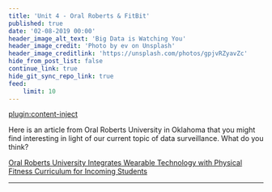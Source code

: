 ```yaml
---
title: 'Unit 4 - Oral Roberts & FitBit'
published: true
date: '02-08-2019 00:00'
header_image_alt_text: 'Big Data is Watching You'
header_image_credit: 'Photo by ev on Unsplash'
header_image_creditlink: 'https://unsplash.com/photos/gpjvRZyavZc'
hide_from_post_list: false
continue_link: true
hide_git_sync_repo_link: true
feed:
    limit: 10
---
```


[plugin:content-inject](../unit-04/_important-reminders)

Here is an article from Oral Roberts University in Oklahoma that you might find interesting in light of our current topic of data surveillance. What do you think?

<a class="embedly-card" data-card-controls="0" href="http://www.oru.edu/news/oru_news/20160104_fitbit_tracking.php">Oral Roberts University Integrates Wearable Technology with Physical Fitness Curriculum for Incoming Students</a>
<script async src="//cdn.embedly.com/widgets/platform.js" charset="UTF-8"></script>

---
